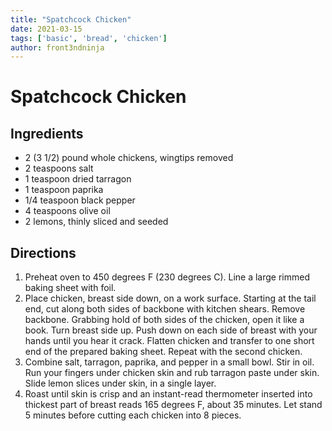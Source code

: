 ```yaml
---
title: "Spatchcock Chicken"
date: 2021-03-15
tags: ['basic', 'bread', 'chicken']
author: front3ndninja
---
```


# Spatchcock Chicken

## Ingredients

- 2 (3 1/2) pound whole chickens, wingtips removed
- 2 teaspoons salt
- 1 teaspoon dried tarragon
- 1 teaspoon paprika
- 1/4 teaspoon black pepper
- 4 teaspoons olive oil
- 2 lemons, thinly sliced and seeded

## Directions

1. Preheat oven to 450 degrees F (230 degrees C). Line a large rimmed baking sheet with foil.
2. Place chicken, breast side down, on a work surface. Starting at the tail end, cut along both sides of backbone with kitchen shears. Remove backbone. Grabbing hold of both sides of the chicken, open it like a book. Turn breast side up. Push down on each side of breast with your hands until you hear it crack. Flatten chicken and transfer to one short end of the prepared baking sheet. Repeat with the second chicken.
3. Combine salt, tarragon, paprika, and pepper in a small bowl. Stir in oil. Run your fingers under chicken skin and rub tarragon paste under skin. Slide lemon slices under skin, in a single layer.
4. Roast until skin is crisp and an instant-read thermometer inserted into thickest part of breast reads 165 degrees F, about 35 minutes. Let stand 5 minutes before cutting each chicken into 8 pieces.
